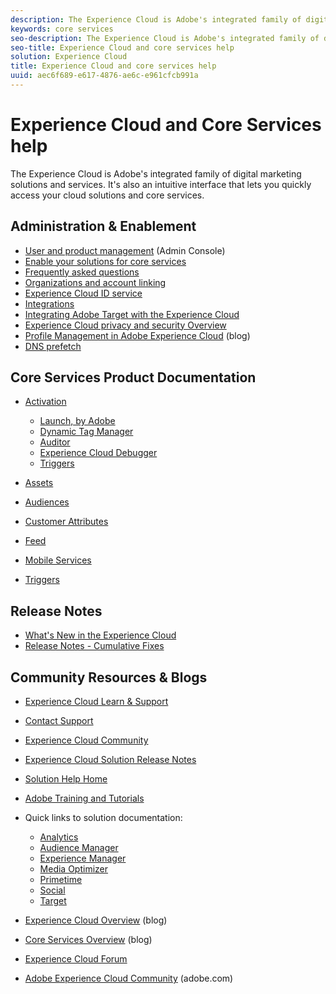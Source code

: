 ```yaml
---
description: The Experience Cloud is Adobe's integrated family of digital marketing solutions and services. It's also an intuitive interface that lets you quickly access your cloud solutions and core services.
keywords: core services
seo-description: The Experience Cloud is Adobe's integrated family of digital marketing solutions and services. It's also an intuitive interface that lets you quickly access your cloud solutions and core services.
seo-title: Experience Cloud and core services help
solution: Experience Cloud
title: Experience Cloud and core services help
uuid: aec6f689-e617-4876-ae6c-e961cfcb991a
---
```


# Experience Cloud and Core Services help

The Experience Cloud is Adobe's integrated family of digital marketing solutions and services. It's also an intuitive interface that lets you quickly access your cloud solutions and core services.

## Administration & Enablement

* [User and product management](admin-getting-started/admin-getting-started.md) (Admin Console)
* [Enable your solutions for core services](core-services/core-services.md)
* [Frequently asked questions](admin-getting-started/admin-getting-started.md)
* [Organizations and account linking](admin-getting-started/organizations.md)
* [Experience Cloud ID service](https://marketing.adobe.com/resources/help/en_US/mcvid/)
* [Integrations](marketing-cloud-integrations.md)
* [Integrating Adobe Target with the Experience Cloud](https://marketing.adobe.com/resources/help/en_US/target/a4t/c_integrating_target_with_mac.html)
* [Experience Cloud privacy and security Overview](https://marketing.adobe.com/resources/help/en_US/xref/Adobe-Marketing-Cloud-Privacy-and-Security-Overview.pdf)
* [Profile Management in Adobe Experience Cloud](https://theblog.adobe.com/profile-management-adobe-marketing-cloud-comes-together/) (blog)
* [DNS prefetch](admin-getting-started/admin-getting-started.md#concept_6BC8C6856E3644F8956D7AD0A96383B7)

## Core Services Product Documentation 

* [Activation](https://marketing.adobe.com/resources/help/en_US/dtm/) 

  * [Launch, by Adobe](https://docs.adobelaunch.com/)    
  * [Dynamic Tag Manager](https://marketing.adobe.com/resources/help/en_US/dtm/)    
  * [Auditor](https://marketing.adobe.com/resources/help/en_US/auditor/)    
  * [Experience Cloud Debugger](https://marketing.adobe.com/resources/help/en_US/experience-cloud-debugger/)    
  * [Triggers](activation/triggers.md#topic_4F21FCE9A64E46E8B6D51F494FA652A7)    

* [Assets](experience-cloud-assets/experience-cloud-assets.md#concept_DDA5224C907D4A4F817D795DA0ED64D0)
* [Audiences](audience-library/audience-library.md#concept_3D52E1DED6D04ECC949B514E182C4655)
* [Customer Attributes](attributes/attributes.md#concept_ACFEE7C8B8E94875BA0825CDF4913AF1)
* [Feed](feed.md#concept_9256B8768A294009A777282DD8719213)
* [Mobile Services](https://marketing.adobe.com/resources/help/en_US/mobile/)
* [Triggers](activation/triggers.md#concept_887B30241B3E4DB0A2553B2996E2D4FB)

## Release Notes 

* [What's New in the Experience Cloud](marketing-cloud-interface/marketing-cloud-interface.md#concept_9A4370BD59744928BDC9F87E978798B3)
* [Release Notes - Cumulative Fixes](marketing-cloud-interface/release-notes.md#concept_F5C9FF69A5B44395BB5FA0552F4E9175)

## Community Resources & Blogs 

* [Experience Cloud Learn & Support](https://helpx.adobe.com/support/experience-cloud.html)
* [Contact Support](https://helpx.adobe.com/marketing-cloud/contact-support.html)
* [Experience Cloud Community](https://forums.adobe.com/community/experience-cloud)
* [Experience Cloud Solution Release Notes](https://marketing.adobe.com/resources/help/en_US/whatsnew/)
* [Solution Help Home](https://marketing.adobe.com/resources/help/en_US/home/)
* [Adobe Training and Tutorials](https://helpx.adobe.com/learning.html?promoid=KAUDK)
* Quick links to solution documentation: 

    * [Analytics](https://marketing.adobe.com/resources/help/en_US/analytics/getting-started/)    
    * [Audience Manager](https://marketing.adobe.com/resources/help/en_US/aam/c_aam_home.html)    
    * [Experience Manager](https://docs.adobe.com/)    
    * [Media Optimizer](https://marketing.adobe.com/resources/help/en_US/media-optimizer/)    
    * [Primetime](https://help.adobe.com/en_US/primetime/)    
    * [Social](https://marketing.adobe.com/resources/help/en_US/social/)    
    * [Target](https://marketing.adobe.com/resources/help/en_US/target/)    

* [Experience Cloud Overview](https://blogs.adobe.com/digitalmarketing/web-experience/part-1-adobes-art-science-todays-new-marketer/) (blog)
* [Core Services Overview](https://theblog.adobe.com/part-2-capturing-leveraging-consumer-behavior-adobe-marketing-cloud/) (blog)
* [Experience Cloud Forum](https://forums.adobe.com/community/experience-cloud)
* [Adobe Experience Cloud Community](https://helpx.adobe.com/marketing-cloud.html?promoid=KAWSE) (adobe.com)
